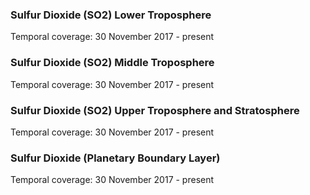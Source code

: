 ### Sulfur Dioxide (SO2) Lower Troposphere
Temporal coverage: 30 November 2017 - present

### Sulfur Dioxide (SO2) Middle Troposphere
Temporal coverage: 30 November 2017 - present

### Sulfur Dioxide (SO2) Upper Troposphere and Stratosphere
Temporal coverage: 30 November 2017 - present

### Sulfur Dioxide (Planetary Boundary Layer)
Temporal coverage: 30 November 2017 - present
